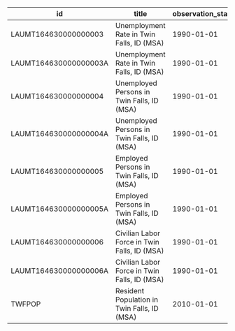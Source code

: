 | id                    | title                                        | observation_start   | observation_end   |
|-----------------------|----------------------------------------------|---------------------|-------------------|
| LAUMT164630000000003  | Unemployment Rate in Twin Falls, ID (MSA)    | 1990-01-01          | 2022-04-01        |
| LAUMT164630000000003A | Unemployment Rate in Twin Falls, ID (MSA)    | 1990-01-01          | 2021-01-01        |
| LAUMT164630000000004  | Unemployed Persons in Twin Falls, ID (MSA)   | 1990-01-01          | 2022-04-01        |
| LAUMT164630000000004A | Unemployed Persons in Twin Falls, ID (MSA)   | 1990-01-01          | 2021-01-01        |
| LAUMT164630000000005  | Employed Persons in Twin Falls, ID (MSA)     | 1990-01-01          | 2022-04-01        |
| LAUMT164630000000005A | Employed Persons in Twin Falls, ID (MSA)     | 1990-01-01          | 2021-01-01        |
| LAUMT164630000000006  | Civilian Labor Force in Twin Falls, ID (MSA) | 1990-01-01          | 2022-04-01        |
| LAUMT164630000000006A | Civilian Labor Force in Twin Falls, ID (MSA) | 1990-01-01          | 2021-01-01        |
| TWFPOP                | Resident Population in Twin Falls, ID (MSA)  | 2010-01-01          | 2021-01-01        |